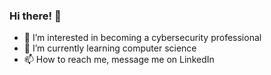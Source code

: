 ### Hi there! 👋

- 👀 I’m interested in becoming a cybersecurity professional
- 🌱 I’m currently learning computer science
- 📫 How to reach me, message me on LinkedIn


<!---
mkeaton08/mkeaton08 is a ✨ special ✨ repository because its `README.md` (this file) appears on your GitHub profile.
You can click the Preview link to take a look at your changes.
--->
